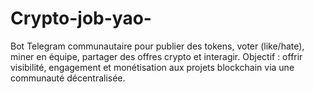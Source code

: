 # Crypto-job-yao-
Bot Telegram communautaire pour publier des tokens, voter (like/hate), miner en équipe, partager des offres crypto et interagir. Objectif : offrir visibilité, engagement et monétisation aux projets blockchain via une communauté décentralisée.
